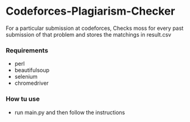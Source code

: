 # Codeforces-Plagiarism-Checker

For a particular submission at codeforces, Checks moss for every past submission of that problem and stores the matchings in result.csv

### Requirements
- perl
- beautifulsoup
- selenium
- chromedriver

### How tu use
- run main.py and then follow the instructions